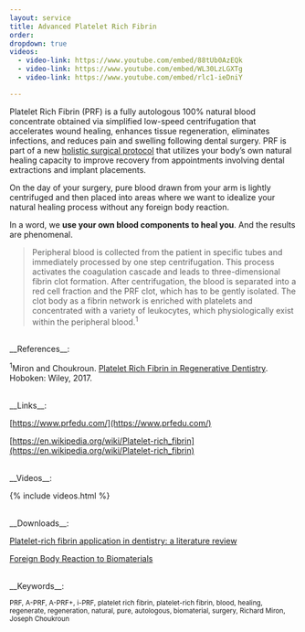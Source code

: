```yaml
---
layout: service
title: Advanced Platelet Rich Fibrin
order:
dropdown: true
videos:
  - video-link: https://www.youtube.com/embed/88tUb0AzEQk
  - video-link: https://www.youtube.com/embed/WL30LzLGXTg
  - video-link: https://www.youtube.com/embed/rlc1-ieDniY

---
```


Platelet Rich Fibrin (PRF) is a fully autologous 100% natural blood concentrate obtained via simplified low-speed centrifugation that accelerates wound healing, enhances tissue regeneration, eliminates infections, and reduces pain and swelling following dental surgery. PRF is part of a new [holistic surgical protocol](swiss-surgical-technique.html) that utilizes your body’s own natural healing capacity to improve recovery from appointments involving dental extractions and implant placements.


On the day of your surgery, pure blood drawn from your arm is lightly centrifuged and then placed into areas where we want to idealize your natural healing process without any foreign body reaction.


In a word, we **use your own blood components to heal you**. And the results are phenomenal.


> Peripheral blood is collected from the patient in specific tubes and immediately processed by one step centrifugation. This process activates the coagulation cascade and leads to three-dimensional fibrin clot formation. After centrifugation, the blood is separated into a red cell fraction and the PRF clot, which has to be gently isolated. The clot body as a fibrin network is enriched with platelets and concentrated with a variety of leukocytes, which physiologically exist within the peripheral blood.<sup>1</sup>

<br/>
__References__:

<sup>1</sup>Miron and Choukroun. [Platelet Rich Fibrin in Regenerative Dentistry](https://www.amazon.com/Platelet-Rich-Fibrin-Regenerative-Dentistry/dp/1119406811). Hoboken: Wiley, 2017.

<br/>
__Links__:

[https://www.prfedu.com/](https://www.prfedu.com/)

[https://en.wikipedia.org/wiki/Platelet-rich_fibrin](https://en.wikipedia.org/wiki/Platelet-rich_fibrin)

<br/>
__Videos__:

{% include videos.html %}

<br/>
__Downloads__:

[Platelet-rich fibrin application in dentistry: a literature review](https://drive.google.com/file/d/17QI_cLP6iUEbC8c1fTW9La_qWO34uScP/view?usp=sharing)

[Foreign Body Reaction to Biomaterials](https://drive.google.com/file/d/1jsfZC3tIkyyReNme8OkjZbgLUItxkhxp/view?usp=sharing)

<br/>
__Keywords__:

<sub>PRF, A-PRF, A-PRF+, i-PRF, platelet rich fibrin, platelet-rich fibrin, blood, healing, regenerate, regeneration, natural, pure, autologous, biomaterial, surgery, Richard Miron, Joseph Choukroun</sub>


